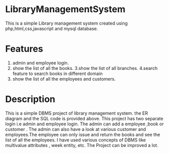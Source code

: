 # LibraryManagementSystem
This is a simple Library management system created using php,html,css,javascript and mysql database.

# Features
  1. admin and employee login.
  2. show the list of all the books.
  3.show the list of all branches.
  4.search feature to search books in different domain
  5. show the list of all the employees and customers.
# Description
This is a simple DBMS project of library management system.
the ER diagram and the SQL code is provided above.
This project has two separate login i.e admin and employee login. The admin can add a employee ,book or customer .
The admin can also have a look at various customer and employees.The employee can only issue and return the books and see the list of all the employees.
I have used various concepts of DBMS like multivalue attributes , week entity, etc.
The Project can be improved a lot.


